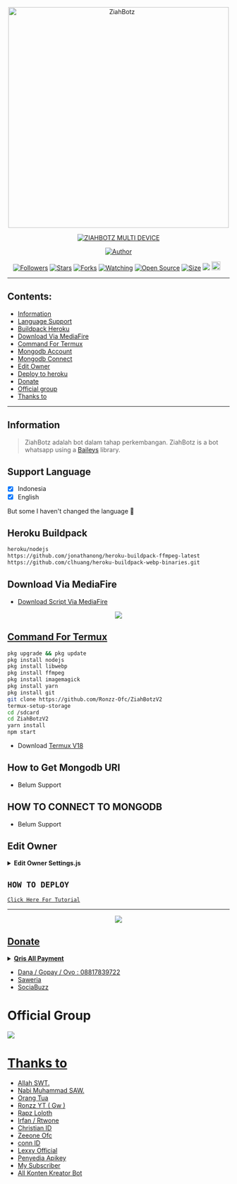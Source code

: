 <p align="center">
<img src="https://github.com/Ronzz-Ofc/ZiahBotzV2/blob/master/temp/media/logoNya.jpg" alt="ZiahBotz" width="500"/>


</p>
<p align="center">
<a href="#"><img title="ZIAHBOTZ MULTI DEVICE" src="https://img.shields.io/badge/ZIAHBOTZ MULTI DEVICE-green?colorA=%23ff0000&colorB=%23017e40&style=for-the-badge"></a>
</p>
<p align="center">
<a href="https://github.com/Ronzz-Ofc"><img title="Author" src="https://img.shields.io/badge/Author-Ronzz YT-red.svg?style=for-the-badge&logo=github"></a>
</p>
<p align="center">
<a href="https://github.com/Ronzz-Ofc/followers"><img title="Followers" src="https://img.shields.io/github/followers/Ronzz-Ofc?color=red&style=flat-square"></a>
<a href="https://github.com/Ronzz-Ofc/ZiahBotzV2/stargazers/"><img title="Stars" src="https://img.shields.io/github/stars/Ronzz-Ofc/ZiahBotzV2?color=blue&style=flat-square"></a>
<a href="https://github.com/Ronzz-Ofc/ZiahBotzV2/network/members"><img title="Forks" src="https://img.shields.io/github/forks/Ronzz-Ofc/ZiahBotzV2?color=red&style=flat-square"></a>
<a href="https://github.com/Ronzz-Ofc/ZiahBotzV2/watchers"><img title="Watching" src="https://img.shields.io/github/watchers/Ronzz-Ofc/ZiahBotzV2?label=Watchers&color=blue&style=flat-square"></a>
<a href="https://github.com/Ronzz-Ofc/ZiahBotzV2"><img title="Open Source" src="https://badges.frapsoft.com/os/v2/open-source.svg?v=103"></a>
<a href="https://github.com/Ronzz-Ofc/ZiahBotzV2/"><img title="Size" src="https://img.shields.io/github/repo-size/Ronzz-Ofc/ZiahBotzV2?style=flat-square&color=green"></a>
<a href="https://hits.seeyoufarm.com"><img src="https://hits.seeyoufarm.com/api/count/incr/badge.svg?url=https%3A%2F%2Fgithub.com%2FRonzz-Ofc%2FZiahBotzV2&count_bg=%2379C83D&title_bg=%23555555&icon=probot.svg&icon_color=%2300FF6D&title=hits&edge_flat=false"/></a>
<a href="https://github.com/Ronzz-Ofc/ZiahBotzV2/graphs/commit-activity"><img height="20" src="https://img.shields.io/badge/Maintained%3F-yes-green.svg"></a>&nbsp;&nbsp;
</p>
</div>

---

## Contents:
- [Information](#information)
- [Language Support](#support-language)
- [Buildpack Heroku](#heroku-buildpack)
- [Download Via MediaFire](#download-via-mediafire)
- [Command For Termux](#command-for-termux)
- [Mongodb Account](#how-to-get-mongodb-uri)
- [Mongodb Connect](#how-to-connect-to-mongodb)
- [Edit Owner](#edit-owner)
- [Deploy to heroku](#how-to-deploy)
- [Donate](#donate)
- [Official group](#official-group)
- [Thanks to](#thanks-to)

---

## Information
> ZiahBotz adalah bot dalam tahap perkembangan. ZiahBotz is a bot whatsapp using a [Baileys](https://github.com/adiwajshing/baileys) library.

## Support Language

- [x] Indonesia
- [x] English

But some I haven't changed the language 🛐

## Heroku Buildpack
```bash
heroku/nodejs
https://github.com/jonathanong/heroku-buildpack-ffmpeg-latest
https://github.com/clhuang/heroku-buildpack-webp-binaries.git
```

## Download Via MediaFire
- [Download Script  Via MediaFire](https://youtu.be/lBh31zXSoJU)

<p align="center">
<a href="https://youtu.be/lBh31zXSoJU"><img src="https://telegra.ph/file/95fef3e690ae041ffd7fd.jpg" />
</p>

## Command For Termux
```bash
pkg upgrade && pkg update
pkg install nodejs
pkg install libwebp
pkg install ffmpeg
pkg install imagemagick
pkg install yarn
pkg install git
git clone https://github.com/Ronzz-Ofc/ZiahBotzV2
termux-setup-storage
cd /sdcard
cd ZiahBotzV2
yarn install
npm start
```

- Download [Termux V18](https://sharelink.pw/apktermuxmod)

## How to Get Mongodb URI

- Belum Support

## HOW TO CONNECT TO MONGODB

- Belum Support

## Edit Owner 

<details>
    <summary> <b>Edit Owner Settings.js</b></summary><br/>

```ts
 {
 "contactOwner": "628xxx", 
 "botName": "Nama Bot", 
 "ownerName": "Nama Owner", 
 "sessionName": "session", 
 "footer": "Nama Bot © 2022", 
 "packname": "Nama Bot", 
 "author": "Nama Owner", 

 "youtube": "YouTube", 
 "github": "Github", 
 "instagram": "Instagram", 
 "tiktok": "TikTok", 
 "website": "Website", 
 "email": "Email", 
 "gender": "Gender/Jenis Kelamin", 
 "agama": "Agama", 
 "tanggallahir": "Tanggal Lahir", 
 "umur": "Umur", 
 "kelas": "Kelas", 
 "hobi": "Hobi", 
 "sifat": "Sifat", 
 "tinggal": "Tempat Tinggal", 
 "suka": "Kesukaan", 
 "benci": "Kebencian", 
 
  "api_alpha": "https://alphabot-api.herokuapp.com", 
  "apikey_alpha": "APIKEY", 
  
  "api_ronzz": "https://ronzz-api.herokuapp.com", 
  "apikey_ronzz": "APIKEY", 
 
 "api_zenz": "lexxybotygy", 
 "apikey_antlatic": "APIKEY", 

 "payment": {
    "qris": {
      "link_nya": "Link Qris/Foto qris", 
      "atas_nama": "Nama" 
    },
    "dana": {
      "nomer": "Nomor Dana", 
      "atas_nama": "Nama" 
    }},
    
  "pathQris": "./temp/media/qris.jpg", 
  "pathCont": "./temp/media/contributor.jpg", 
  "pathBc": "./temp/media/bc.jpg", 
  "pathThumb": "./temp/media/logoNya.jpg", 
  "pathThumb2": "./temp/media/logo.jpg", 
  "pathMenfes": "./temp/media/menfes.jpg" 
  }
```

</details>

## ```HOW TO DEPLOY```

[`Click Here For Tutorial`](https://youtu.be/RaUQUTrXK90?t=4m28s)<br>

----------

<p align="center">
  <a href="https://youtu.be/SdKHkld2NcI"><img src="https://a.top4top.io/p_2081imvxm1.jpg" />
</p>

## Donate
<details>
<summary> <b>Qris All Payment</b></summary><br/>
<img src="https://telegra.ph/file/3c485ff201d9337be14ef.jpg" />
</details>

- Dana / Gopay / Ovo : 08817839722
- [Saweria](https://saweria.co/RonzzYT)
- [SociaBuzz](https://sociabuzz.com/ronzzofc/donate)

# Official Group
<a href="https://chat.whatsapp.com/Eamzpgum2MXFUch9TBx75M"><img src="https://img.shields.io/badge/Official Group-25D366?style=for-the-badge&logo=whatsapp&logoColor=white" />

# Thanks to
- Allah SWT.
- Nabi Muhammad SAW.
- Orang Tua
- Ronzz YT ( Gw )
- Rapz Loloth
- Irfan / Rtwone
- Christian ID
- Zeeone Ofc
- conn ID
- Lexxy Official
- Penyedia Apikey
- My Subscriber
- All Konten Kreator Bot
